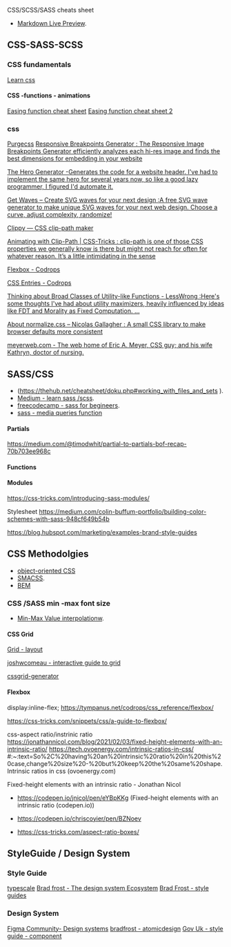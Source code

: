 CSS/SCSS/SASS cheats sheet
* [Markdown Live Preview](https://markdownlivepreview.com/).


## CSS-SASS-SCSS

### CSS fundamentals
[Learn css](https://web.dev/learn/css/)

#### CSS -functions - animations
[Easing function cheat sheet](https://easings.net/)
[Easing function cheat sheet 2](https://easings.net/#easeInOutCubic)



### css

[Purgecss](https://purgecss.com/getting-started.html) 
[Responsive Breakpoints Generator : The Responsive Image Breakpoints Generator efficiently analyzes each hi-res image and finds the best dimensions for embedding in your website](https://www.responsivebreakpoints.com/)


[The Hero Generator -Generates the code for a website header. I've had to implement the same hero for several years now, so like a good lazy programmer, I figured I'd automate it.](https://hero-generator.netlify.app/)


[Get Waves – Create SVG waves for your next design :A free SVG wave generator to make unique SVG waves for your next web design. Choose a curve, adjust complexity, randomize!](https://getwaves.io/)


[Clippy — CSS clip-path maker](https://bennettfeely.com/clippy/)


[Animating with Clip-Path | CSS-Tricks : clip-path is one of those CSS properties we generally know is there but might not reach for often for whatever reason. It’s a little intimidating in the sense](https://css-tricks.com/animating-with-clip-path/)


[Flexbox - Codrops](https://tympanus.net/codrops/css_reference/flexbox/)

[CSS Entries - Codrops](https://tympanus.net/codrops/css_reference/)



[Thinking about Broad Classes of Utility-like Functions - LessWrong :Here's some thoughts I've had about utility maximizers, heavily influenced by ideas like FDT and Morality as Fixed Computation. …](https://www.lesswrong.com/posts/gnF2vwpanCu6esGQr/thinking-about-broad-classes-of-utility-like-functions)

[About normalize.css – Nicolas Gallagher : A small CSS library to make browser defaults more consistent](https://nicolasgallagher.com/about-normalize-css/)

[meyerweb.com - The web home of Eric A. Meyer, CSS guy; and his wife Kathryn, doctor of nursing.](https://meyerweb.com/eric/tools/css/reset/)





## SASS/CSS
* (https://thehub.net/cheatsheet/doku.php#working_with_files_and_sets ).
* [Medium  - learn sass /scss](https://medium.com/swlh/learn-the-scss-sass-basics-in-5-minutes-73002653b443).
* [freecodecamp - sass for begineers](https://www.freecodecamp.org/news/the-beginners-guide-to-sass/).
* [sass - media queries function](https://github.com/sass-mq/sass-mq)

#### Partials
https://medium.com/@timodwhit/partial-to-partials-bof-recap-70b703ee968c

####  Functions

####  Modules
https://css-tricks.com/introducing-sass-modules/ 



Stylesheet
https://medium.com/colin-buffum-portfolio/building-color-schemes-with-sass-948cf649b54b 

https://blog.hubspot.com/marketing/examples-brand-style-guides




## CSS Methodolgies
* [object-oriented CSS](http://oocss.org/)
* [SMACSS](https://smacss.com/book/type-layout/).
* [BEM](https://csswizardry.com/2013/01/mindbemding-getting-your-head-round-bem-syntax/)

### CSS /SASS min -max font size
* [Min-Max Value interpolationw](https://min-max-calculator.9elements.com/).

#### CSS Grid
[Grid - layout](https://grid.layoutit.com/) 

[joshwcomeau - interactive guide to grid ](https://www.joshwcomeau.com/css/interactive-guide-to-grid/) 

[cssgrid-generator](https://cssgrid-generator.netlify.app/ )

#### Flexbox
display:inline-flex;
https://tympanus.net/codrops/css_reference/flexbox/

https://css-tricks.com/snippets/css/a-guide-to-flexbox/

 


css-aspect ratio/instrinic ratio
https://jonathannicol.com/blog/2021/02/03/fixed-height-elements-with-an-intrinsic-ratio/
https://tech.ovoenergy.com/intrinsic-ratios-in-css/ #:~:text=So%2C%20having%20an%20intrinsic%20ratio%20in%20this%20case,change%20size%20-%20but%20keep%20the%20same%20shape. 
Intrinsic ratios in css (ovoenergy.com) 



Fixed-height elements with an intrinsic ratio - Jonathan Nicol 
- https://codepen.io/jnicol/pen/eYBpKKg (Fixed-height elements with an intrinsic ratio (codepen.io))

- https://codepen.io/chriscoyier/pen/BZNoev 
- https://css-tricks.com/aspect-ratio-boxes/ 


## StyleGuide / Design System

### Style Guide
[typescale](https://typescale.com/)
[Brad frost - The design system Ecosystem](https://bradfrost.com/blog/post/the-design-system-ecosystem/)
[Brad Frost - style guides](https://bradfrost.com/blog/post/style-guides/)

### Design System 
[Figma Community- Design systems](https://www.designsystems.com/open-design-systems/)
[bradfrost - atomicdesign](https://atomicdesign.bradfrost.com/chapter-1/)
[Gov Uk - style guide - component](https://design-system.service.gov.uk/styles/typography/)
